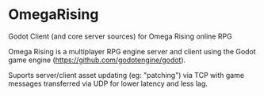 # OmegaRising
Godot Client (and core server sources) for Omega Rising online RPG

Omega Rising is a multiplayer RPG engine server and client using the
Godot game engine (https://github.com/godotengine/godot).

Suports server/client asset updating (eg: "patching") via TCP with
game messages transferred via UDP for lower latency and less lag.
